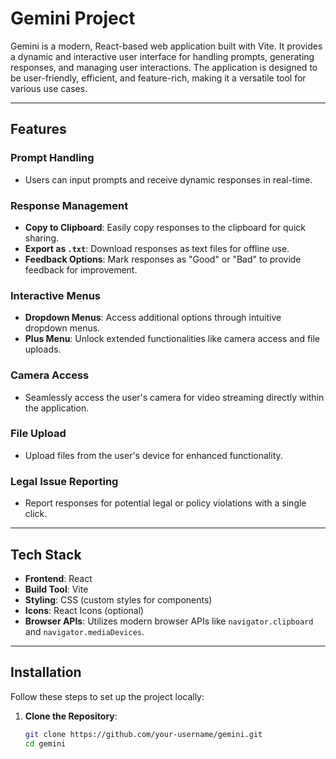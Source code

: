 # Gemini Project

Gemini is a modern, React-based web application built with Vite. It provides a dynamic and interactive user interface for handling prompts, generating responses, and managing user interactions. The application is designed to be user-friendly, efficient, and feature-rich, making it a versatile tool for various use cases.

---

## Features

### **Prompt Handling**
- Users can input prompts and receive dynamic responses in real-time.

### **Response Management**
- **Copy to Clipboard**: Easily copy responses to the clipboard for quick sharing.
- **Export as `.txt`**: Download responses as text files for offline use.
- **Feedback Options**: Mark responses as "Good" or "Bad" to provide feedback for improvement.

### **Interactive Menus**
- **Dropdown Menus**: Access additional options through intuitive dropdown menus.
- **Plus Menu**: Unlock extended functionalities like camera access and file uploads.

### **Camera Access**
- Seamlessly access the user's camera for video streaming directly within the application.

### **File Upload**
- Upload files from the user's device for enhanced functionality.

### **Legal Issue Reporting**
- Report responses for potential legal or policy violations with a single click.

---

## Tech Stack

- **Frontend**: React
- **Build Tool**: Vite
- **Styling**: CSS (custom styles for components)
- **Icons**: React Icons (optional)
- **Browser APIs**: Utilizes modern browser APIs like `navigator.clipboard` and `navigator.mediaDevices`.

---

## Installation

Follow these steps to set up the project locally:

1. **Clone the Repository**:
   ```bash
   git clone https://github.com/your-username/gemini.git
   cd gemini